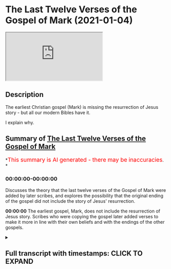 # The Last Twelve Verses of the Gospel of Mark (2021-01-04)

<iframe loading='lazy' allow='autoplay' src='https://www.youtube.com/embed/vAX__ok05JU'></iframe>

## Description

The earliest Christian gospel (Mark) is missing the resurrection of Jesus story - but all our modern Bibles have it.

I explain why.

## Summary of [The Last Twelve Verses of the Gospel of Mark](https://www.youtube.com/watch?v=vAX__ok05JU)

*<span style="color:red; font-size:125%">This summary is AI generated - there may be inaccuracies</span>. *

### <a onclick="modifyYTiframeseektime('0')">00:00:00-00:00:00</a>

Discusses the theory that the last twelve verses of the Gospel of Mark were added by later scribes, and explores the possibility that the original ending of the gospel did not include the story of Jesus' resurrection.

**<a onclick="modifyYTiframeseektime('0')">00:00:00</a>** The earliest gospel, Mark, does not include the resurrection of Jesus story. Scribes who were copying the gospel later added verses to make it more in line with their own beliefs and with the endings of the other gospels.

<details><summary><h2>Full transcript with timestamps: CLICK TO EXPAND</h2></summary>

<a onclick="modifyYTiframeseektime('2')">0:00:02</a> in this episode i want to look at  
<a onclick="modifyYTiframeseektime('4')">0:00:04</a> a rather startling fact that our  
<a onclick="modifyYTiframeseektime('6')">0:00:06</a> earliest gospel the gospel of mark  
<a onclick="modifyYTiframeseektime('9')">0:00:09</a> does not contain the resurrection of  
<a onclick="modifyYTiframeseektime('12')">0:00:12</a> jesus story  
<a onclick="modifyYTiframeseektime('13')">0:00:13</a> uh it's simply not there and this is odd  
<a onclick="modifyYTiframeseektime('16')">0:00:16</a> because  
<a onclick="modifyYTiframeseektime('17')">0:00:17</a> if you look in most modern bibles you  
<a onclick="modifyYTiframeseektime('20')">0:00:20</a> will see  
<a onclick="modifyYTiframeseektime('20')">0:00:20</a> in chapter 16 um the story of  
<a onclick="modifyYTiframeseektime('24')">0:00:24</a> jesus's resurrection so how can this be  
<a onclick="modifyYTiframeseektime('27')">0:00:27</a> why am i saying this  
<a onclick="modifyYTiframeseektime('29')">0:00:29</a> well we want to look at the last 12  
<a onclick="modifyYTiframeseektime('31')">0:00:31</a> verses  
<a onclick="modifyYTiframeseektime('32')">0:00:32</a> of mark the gospel of mark is unique  
<a onclick="modifyYTiframeseektime('35')">0:00:35</a> amongst the gospels  
<a onclick="modifyYTiframeseektime('37')">0:00:37</a> in ending very abruptly after his  
<a onclick="modifyYTiframeseektime('39')">0:00:39</a> resurrection  
<a onclick="modifyYTiframeseektime('40')">0:00:40</a> jesus is never said to appear to his  
<a onclick="modifyYTiframeseektime('43')">0:00:43</a> disciples  
<a onclick="modifyYTiframeseektime('44')">0:00:44</a> or to anyone else instead when the women  
<a onclick="modifyYTiframeseektime('47')">0:00:47</a> who visit the tomb on the third day  
<a onclick="modifyYTiframeseektime('49')">0:00:49</a> find it empty empty and told to inform  
<a onclick="modifyYTiframeseektime('52')">0:00:52</a> the disciples  
<a onclick="modifyYTiframeseektime('53')">0:00:53</a> that jesus has been raised they it says  
<a onclick="modifyYTiframeseektime('56')">0:00:56</a> here in verse 8  
<a onclick="modifyYTiframeseektime('58')">0:00:58</a> they said nothing to anyone for they  
<a onclick="modifyYTiframeseektime('61')">0:01:01</a> were afraid that's mark chapter 16 verse  
<a onclick="modifyYTiframeseektime('65')">0:01:05</a> 8.  
<a onclick="modifyYTiframeseektime('66')">0:01:06</a> now this ending comes as a real surprise  
<a onclick="modifyYTiframeseektime('68')">0:01:08</a> to many readers who think that the women  
<a onclick="modifyYTiframeseektime('70')">0:01:10</a> surely must have told somebody  
<a onclick="modifyYTiframeseektime('72')">0:01:12</a> after all the word of the resurrection  
<a onclick="modifyYTiframeseektime('74')">0:01:14</a> did get out and the other three gospels  
<a onclick="modifyYTiframeseektime('76')">0:01:16</a> do go on to tell  
<a onclick="modifyYTiframeseektime('78')">0:01:18</a> the story of jesus appearance to the  
<a onclick="modifyYTiframeseektime('80')">0:01:20</a> disciples after the resurrection  
<a onclick="modifyYTiframeseektime('82')">0:01:22</a> so how could mark the earliest gospel  
<a onclick="modifyYTiframeseektime('84')">0:01:24</a> know that jesus was raised  
<a onclick="modifyYTiframeseektime('86')">0:01:26</a> if the women never told anyone right  
<a onclick="modifyYTiframeseektime('90')">0:01:30</a> the answer is this the ancient christian  
<a onclick="modifyYTiframeseektime('92')">0:01:32</a> scribes  
<a onclick="modifyYTiframeseektime('93')">0:01:33</a> who were making copies of the gospel of  
<a onclick="modifyYTiframeseektime('95')">0:01:35</a> mark were also surprised  
<a onclick="modifyYTiframeseektime('97')">0:01:37</a> by this startling end so they did what  
<a onclick="modifyYTiframeseektime('101')">0:01:41</a> scribes sometimes do  
<a onclick="modifyYTiframeseektime('102')">0:01:42</a> they changed the ending by adding some  
<a onclick="modifyYTiframeseektime('105')">0:01:45</a> verses of their own  
<a onclick="modifyYTiframeseektime('106')">0:01:46</a> that made this gospel more in line with  
<a onclick="modifyYTiframeseektime('108')">0:01:48</a> their own beliefs  
<a onclick="modifyYTiframeseektime('110')">0:01:50</a> and with the endings of the other  
<a onclick="modifyYTiframeseektime('111')">0:01:51</a> gospels of matthew luke  
<a onclick="modifyYTiframeseektime('113')">0:01:53</a> and john so the 12 new verses  
<a onclick="modifyYTiframeseektime('117')">0:01:57</a> that were added describe what in their  
<a onclick="modifyYTiframeseektime('120')">0:02:00</a> opinion  
<a onclick="modifyYTiframeseektime('120')">0:02:00</a> must have happened next the women tell  
<a onclick="modifyYTiframeseektime('123')">0:02:03</a> the disciples  
<a onclick="modifyYTiframeseektime('124')">0:02:04</a> what they had seen and heard then the  
<a onclick="modifyYTiframeseektime('125')">0:02:05</a> disciples traveled to galilee  
<a onclick="modifyYTiframeseektime('127')">0:02:07</a> they meet jesus who gives them their  
<a onclick="modifyYTiframeseektime('128')">0:02:08</a> final instructions and then he  
<a onclick="modifyYTiframeseektime('130')">0:02:10</a> ascends into heaven the ascension but  
<a onclick="modifyYTiframeseektime('134')">0:02:14</a> this new ending does not give it does  
<a onclick="modifyYTiframeseektime('136')">0:02:16</a> give a kind of closure to  
<a onclick="modifyYTiframeseektime('138')">0:02:18</a> uh the story but it's not the original  
<a onclick="modifyYTiframeseektime('142')">0:02:22</a> it cannot be found in any of the oldest  
<a onclick="modifyYTiframeseektime('145')">0:02:25</a> and best manuscripts of mark uh if you  
<a onclick="modifyYTiframeseektime('148')">0:02:28</a> look at the codex sinaiticus for example  
<a onclick="modifyYTiframeseektime('150')">0:02:30</a> there's a website codex seatticus  
<a onclick="modifyYTiframeseektime('152')">0:02:32</a> uh online uh which is just a couple of  
<a onclick="modifyYTiframeseektime('155')">0:02:35</a> miles from here in the british  
<a onclick="modifyYTiframeseektime('156')">0:02:36</a> library it does not contain the  
<a onclick="modifyYTiframeseektime('157')">0:02:37</a> resurrection appearances in mark's  
<a onclick="modifyYTiframeseektime('159')">0:02:39</a> gospel  
<a onclick="modifyYTiframeseektime('160')">0:02:40</a> neither does the codex vaticanus the  
<a onclick="modifyYTiframeseektime('162')">0:02:42</a> next oldest and these are  
<a onclick="modifyYTiframeseektime('163')">0:02:43</a> the most ancient manuscripts  
<a onclick="modifyYTiframeseektime('166')">0:02:46</a> also the writing style and the  
<a onclick="modifyYTiframeseektime('169')">0:02:49</a> vocabulary  
<a onclick="modifyYTiframeseektime('170')">0:02:50</a> in these 12 verses are not consistent  
<a onclick="modifyYTiframeseektime('175')">0:02:55</a> with the rest of the gospel they have a  
<a onclick="modifyYTiframeseektime('178')">0:02:58</a> different style they have a different  
<a onclick="modifyYTiframeseektime('179')">0:02:59</a> vocabulary  
<a onclick="modifyYTiframeseektime('180')">0:03:00</a> they they feel like they've been written  
<a onclick="modifyYTiframeseektime('182')">0:03:02</a> by other people  
<a onclick="modifyYTiframeseektime('183')">0:03:03</a> that's because they were added by  
<a onclick="modifyYTiframeseektime('185')">0:03:05</a> scribes later christians  
<a onclick="modifyYTiframeseektime('187')">0:03:07</a> who didn't want mark's gospel to end  
<a onclick="modifyYTiframeseektime('189')">0:03:09</a> where it did end  
<a onclick="modifyYTiframeseektime('192')">0:03:12</a> and that's why most modern translations  
<a onclick="modifyYTiframeseektime('194')">0:03:14</a> include  
<a onclick="modifyYTiframeseektime('195')">0:03:15</a> although they do include the verses they  
<a onclick="modifyYTiframeseektime('198')">0:03:18</a> tell  
<a onclick="modifyYTiframeseektime('198')">0:03:18</a> that their readers that they are a later  
<a onclick="modifyYTiframeseektime('202')">0:03:22</a> edition  
<a onclick="modifyYTiframeseektime('203')">0:03:23</a> so it says here a little note  
<a onclick="modifyYTiframeseektime('206')">0:03:26</a> uh the most ancient uh authorities bring  
<a onclick="modifyYTiframeseektime('208')">0:03:28</a> the book to a close  
<a onclick="modifyYTiframeseektime('210')">0:03:30</a> at the end of verse eight um  
<a onclick="modifyYTiframeseektime('214')">0:03:34</a> there we go so it's simply not there in  
<a onclick="modifyYTiframeseektime('216')">0:03:36</a> the original bible  
<a onclick="modifyYTiframeseektime('217')">0:03:37</a> but it's odd that they do  
<a onclick="modifyYTiframeseektime('220')">0:03:40</a> carry on including it and there are  
<a onclick="modifyYTiframeseektime('222')">0:03:42</a> other stories in the new testament which  
<a onclick="modifyYTiframeseektime('224')">0:03:44</a> we know now are not part of the original  
<a onclick="modifyYTiframeseektime('227')">0:03:47</a> uh  
<a onclick="modifyYTiframeseektime('228')">0:03:48</a> stories but were added later like the  
<a onclick="modifyYTiframeseektime('230')">0:03:50</a> woman caught on adultery in john's  
<a onclick="modifyYTiframeseektime('232')">0:03:52</a> gospel  
<a onclick="modifyYTiframeseektime('232')">0:03:52</a> uh chapter eight and there are verses  
<a onclick="modifyYTiframeseektime('234')">0:03:54</a> here and there throughout the bible  
<a onclick="modifyYTiframeseektime('236')">0:03:56</a> which have been added or deleted the  
<a onclick="modifyYTiframeseektime('239')">0:03:59</a> famous trinity verse in one  
<a onclick="modifyYTiframeseektime('240')">0:04:00</a> one john's probably the most notorious  
<a onclick="modifyYTiframeseektime('243')">0:04:03</a> uh these are added later  
<a onclick="modifyYTiframeseektime('244')">0:04:04</a> by over enthusiastic christian writers  
<a onclick="modifyYTiframeseektime('248')">0:04:08</a> so um what does this tell us well the  
<a onclick="modifyYTiframeseektime('250')">0:04:10</a> the bible is imperfect  
<a onclick="modifyYTiframeseektime('252')">0:04:12</a> um you know it's it's a human product uh  
<a onclick="modifyYTiframeseektime('255')">0:04:15</a> it ends abruptly in mark uh 16 verse 8.  
<a onclick="modifyYTiframeseektime('259')">0:04:19</a> later christians add uh their version  
<a onclick="modifyYTiframeseektime('261')">0:04:21</a> that there are several versions that  
<a onclick="modifyYTiframeseektime('263')">0:04:23</a> were added later on  
<a onclick="modifyYTiframeseektime('264')">0:04:24</a> and we see this happening frequently in  
<a onclick="modifyYTiframeseektime('266')">0:04:26</a> other parts of the bible  
<a onclick="modifyYTiframeseektime('268')">0:04:28</a> too um so this is a very uh  
<a onclick="modifyYTiframeseektime('271')">0:04:31</a> brief uh video i just want to talk about  
<a onclick="modifyYTiframeseektime('273')">0:04:33</a> the last  
<a onclick="modifyYTiframeseektime('274')">0:04:34</a> uh verses of mark chapter 16  
<a onclick="modifyYTiframeseektime('277')">0:04:37</a> uh in case you didn't know um till next  
<a onclick="modifyYTiframeseektime('280')">0:04:40</a> time  

</details>
